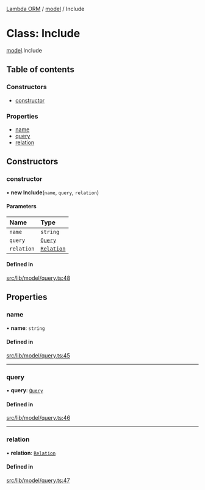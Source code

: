 [Lambda ORM](../README.md) / [model](../modules/model.md) / Include

# Class: Include

[model](../modules/model.md).Include

## Table of contents

### Constructors

- [constructor](model.Include.md#constructor)

### Properties

- [name](model.Include.md#name)
- [query](model.Include.md#query)
- [relation](model.Include.md#relation)

## Constructors

### constructor

• **new Include**(`name`, `query`, `relation`)

#### Parameters

| Name | Type |
| :------ | :------ |
| `name` | `string` |
| `query` | [`Query`](model.Query.md) |
| `relation` | [`Relation`](../interfaces/model.Relation.md) |

#### Defined in

[src/lib/model/query.ts:48](https://github.com/FlavioLionelRita/lambdaorm/blob/15e828d/src/lib/model/query.ts#L48)

## Properties

### name

• **name**: `string`

#### Defined in

[src/lib/model/query.ts:45](https://github.com/FlavioLionelRita/lambdaorm/blob/15e828d/src/lib/model/query.ts#L45)

___

### query

• **query**: [`Query`](model.Query.md)

#### Defined in

[src/lib/model/query.ts:46](https://github.com/FlavioLionelRita/lambdaorm/blob/15e828d/src/lib/model/query.ts#L46)

___

### relation

• **relation**: [`Relation`](../interfaces/model.Relation.md)

#### Defined in

[src/lib/model/query.ts:47](https://github.com/FlavioLionelRita/lambdaorm/blob/15e828d/src/lib/model/query.ts#L47)
